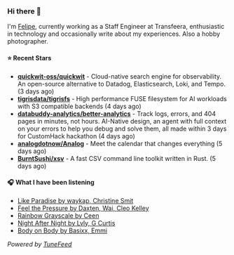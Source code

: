 ### Hi there 👋

I'm [Felipe](https://felipevm.com), currently working as a Staff Engineer at Transfeera, enthusiastic in technology and occasionally write about my experiences. Also a hobby photographer.

#### ⭐ Recent Stars
- **[quickwit-oss/quickwit](https://github.com/quickwit-oss/quickwit)** - Cloud-native search engine for observability. An open-source alternative to Datadog, Elasticsearch, Loki, and Tempo. (3 days ago)
- **[tigrisdata/tigrisfs](https://github.com/tigrisdata/tigrisfs)** - High performance FUSE filesystem for AI workloads with S3 compatible backends (4 days ago)
- **[databuddy-analytics/better-analytics](https://github.com/databuddy-analytics/better-analytics)** - Track logs, errors, and 404 pages in minutes, not hours. AI-Native design, an agent with full context on your errors to help you debug and solve them, all made within 3 days for CustomHack hackathon (4 days ago)
- **[analogdotnow/Analog](https://github.com/analogdotnow/Analog)** - Meet the calendar that changes everything (5 days ago)
- **[BurntSushi/xsv](https://github.com/BurntSushi/xsv)** - A fast CSV command line toolkit written in Rust. (5 days ago)

#### 🎧 What I have been listening
- [Like Paradise by waykap, Christine Smit](https://open.spotify.com/track/6R6JDDehvBABukuDVWPXXV)
- [Feel the Pressure by Daxten, Wai, Cleo Kelley](https://open.spotify.com/track/2eQETn0j8Eo7UgzGkeLV7X)
- [Rainbow Grayscale by Ceen](https://open.spotify.com/track/1v2VrW0R1PpzlTYZCxRgqH)
- [Night After Night by Lvly, G Curtis](https://open.spotify.com/track/0Y9Pw6xY6EhIGtNuKrTehU)
- [Body on Body by Basixx, Emmi](https://open.spotify.com/track/2SBze60jeaLB0CBRADOWwn)

_Powered by [TuneFeed](https://tunefeed.app?ref=github.com)_
